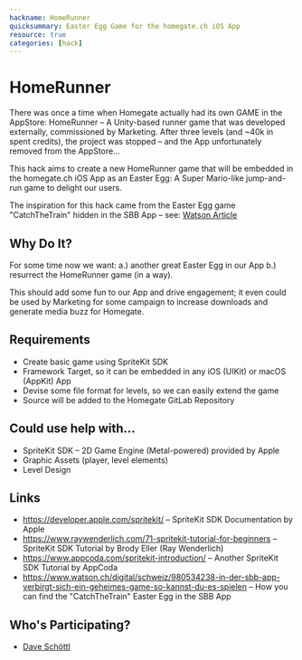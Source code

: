 ```yaml
---
hackname: HomeRunner
quicksummary: Easter Egg Game for the homegate.ch iOS App
resource: true
categories: [hack]
---
```


HomeRunner
==========

There was once a time when Homegate actually had its own GAME in the AppStore: HomeRunner – A Unity-based runner game that was developed externally, commissioned by Marketing.
After three levels (and ~40k in spent credits), the project was stopped – and the App unfortunately removed from the AppStore…

This hack aims to create a new HomeRunner game that will be embedded in the homegate.ch iOS App as an Easter Egg: A Super Mario-like jump-and-run game to delight our users.

The inspiration for this hack came from the Easter Egg game "CatchTheTrain" hidden in the SBB App – see: [Watson Article](https://www.watson.ch/digital/schweiz/980534238-in-der-sbb-app-verbirgt-sich-ein-geheimes-game-so-kannst-du-es-spielen)

Why Do It?
----------

For some time now we want:
a.) another great Easter Egg in our App
b.) resurrect the HomeRunner game (in a way).

This should add some fun to our App and drive engagement; it even could be used by Marketing for some campaign to increase downloads and generate media buzz for Homegate.

Requirements
------------

- Create basic game using SpriteKit SDK
- Framework Target, so it can be embedded in any iOS (UIKit) or macOS (AppKit) App
- Devise some file format for levels, so we can easily extend the game
- Source will be added to the Homegate GitLab Repository

Could use help with...
----------------------

- SpriteKit SDK – 2D Game Engine (Metal-powered) provided by Apple
- Graphic Assets (player, level elements)
- Level Design

Links
-----

- https://developer.apple.com/spritekit/ – SpriteKit SDK Documentation by Apple
- https://www.raywenderlich.com/71-spritekit-tutorial-for-beginners – SpriteKit SDK Tutorial by Brody Eller (Ray Wenderlich)
- https://www.appcoda.com/spritekit-introduction/ – Another SpriteKit SDK Tutorial by AppCoda
- https://www.watson.ch/digital/schweiz/980534238-in-der-sbb-app-verbirgt-sich-ein-geheimes-game-so-kannst-du-es-spielen – How you can find the "CatchTheTrain" Easter Egg in the SBB App


Who's Participating?
--------------------

* [Dave Schöttl](/tamedia-hackdays/whoami/davidschoettl)

